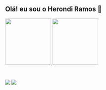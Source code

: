 ## Olá! eu sou o Herondi Ramos 👋




 <div>
  <a href="https://github.com/herondi">
  <img height="148em" src="https://github-readme-stats.vercel.app/api?username=herondi&show_icons=true&theme=dark&include_all_commits=true&count_private=true"/>
    
  <img height="148em" src="https://github-readme-stats.vercel.app/api/top-langs/?username=herondi&layout=compact&langs_count=7&theme=dark"/>
</div>
  

<div style="display: inline_block"><br>
 


 
 
</div>
  
  ##

  <div>
     <a href = "mailto:wayneramos92@gmail.com"><img src="https://img.shields.io/badge/-Gmail-%23333?style=for-the-badge&logo=gmail&logoColor=red" target="_blank"></a>
  <a href="https://www.linkedin.com/in/herondi-ramos/" target="_blank"><img src="https://img.shields.io/badge/-LinkedIn-%230077B5?style=for-the-badge&logo=linkedin&logoColor=white" target="_blank"></a>
 
     
   
    
   
    
  </div>



